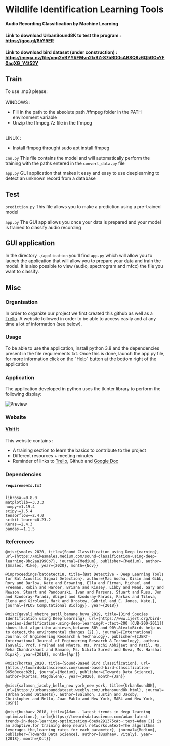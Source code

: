# Wildlife Identification Learning Tools
#### Audio Recording Classification by Machine Learning

#### Link to download UrbanSound8K to test the program : https://goo.gl/8hY5ER

#### Link to download bird dataset (under construction) : https://mega.nz/file/ong2nBYY#FMvn2lxBZrS7bBD0sABSQ9z6Q5GOcYF0agXG_Y4t52Y

## Train

To use .mp3 please: <br>
<br>
WINDOWS :
<ul>
  <li>Fill in the path to the absolute path /ffmpeg folder in the PATH environment variable </li>
  <li>Unzip the ffmpeg.7z file in the ffmpeg</li>
</ul>
<br>
  LINUX :<br>
<ul>
  <li>Install ffmpeg throught sudo apt install ffmpeg </li>
</ul>

`cnn.py` This file contains the model and will automatically perform the training with the paths entered in the `convert_data.py` file

`app.py` GUI application that makes it easy and easy to use deeplearning to detect an unknown record from a database

## Test

`prediction.py` This file allows you to make a prediction using a pre-trained model

`app.py` The GUI app allows you once your data is prepared and your model is trained to classify audio recording

## GUI application

In the directory `./application` you'll find `app.py` which will allow you to launch the application that will allow you to prepare your data and train the model. It is also possible to view (audio, spectrogram and mfcc) the file you want to classify.

## Misc

### Organisation

In order to organize our project we first created this github as well as a <a target="_blank" href="https://trello.com/b/n5JMlDKU/conduite-de-projet" title="Site">Trello</a>. A website followed in order to be able to access easily and at any time a lot of information (see below).

### Usage

To be able to use the application, install python 3.8 and the dependencies present in the file requirements.txt. Once this is done, launch the app.py file, for more information click on the "Help" button at the bottom right of the application

### Application

The application developed in python uses the tkinter library to perform the following display:

![Preview](https://github.com/ThomasCorcoral/Projet_L3/blob/main/img/screen_application.png)


### Website

#### <a target="_blank" href="https://projet.xnh.fr/index.html" title="Site">Visit it</a>

  This website contains :
<ul>
  <li>A training section to learn the basics to contribute to the project</li>
  <li>Different resources + meeting minutes</li>
  <li>Reminder of links to <a target="_blank" href="https://trello.com/b/n5JMlDKU/conduite-de-projet" title="Site">Trello</a>, Github and <a target="_blank" href="https://docs.google.com/document/d/1nI-bLGr7N6MVG3OC4NAJBIDIE_Ea6VqnJSBD6i3UwQ4/edit" title="Site">Google Doc</a></li>
</ul>
  
### Dependencies 
##### `requirements.txt`

`librosa~=0.8.0`<br>
`matplotlib~=3.3.3`<br>
`numpy~=1.19.4`<br>
`scipy~=1.5.4`<br>
`tensorflow~=2.4.0`<br>
`scikit-learn~=0.23.2`<br>
`Keras~=2.4.3`<br>
`pandas~=1.1.5`<br>

### References

```
@misc{smales_2020, title={Sound Classification using Deep Learning}, url={https://mikesmales.medium.com/sound-classification-using-deep-learning-8bc2aa1990b7}, journal={Medium}, publisher={Medium}, author={Smales, Mike}, year={2020}, month={Nov}}
```
```
@inproceedings{batdetect18, title={Bat Detective - Deep Learning Tools for Bat Acoustic Signal Detection}, author={Mac Aodha, Oisin and Gibb, Rory and Barlow, Kate and Browning, Ella and Firman, Michael and   Freeman, Robin and Harder, Briana and Kinsey, Libby and Mead, Gary and Newson, Stuart and Pandourski, Ivan and Parsons, Stuart and Russ, Jon and Szodoray-Paradi, Abigel and Szodoray-Paradi, Farkas and Tilova, Elena and Girolami, Mark and Brostow, Gabriel and E. Jones, Kate.}, journal={PLOS Computational Biology}, year={2018}}
```
```
@misc{gavali_mhetre_patil_bamane_buva_2019, title={Bird Species Identification using Deep Learning}, url={https://www.ijert.org/bird-species-identification-using-deep-learning#:~:text=200 [CUB-200-2011]) shows that algorithm achieves,between 80% and 90%.&text=Birds help us to detect,the environmental changes [2].}, journal={International Journal of Engineering Research & Technology}, publisher={IJERT-International Journal of Engineering Research & Technology}, author={Gavali, Prof. Pralhad and Mhetre, Ms. Prachi Abhijeet and Patil, Ms. Neha Chandrakhant and Bamane, Ms. Nikita Suresh and Buva, Ms. Harshal Dipak}, year={2019}, month={Apr}}
```
```
@misc{kortas_2020, title={Sound-Based Bird Classification}, url={https://towardsdatascience.com/sound-based-bird-classification-965d0ecacb2b}, journal={Medium}, publisher={Towards Data Science}, author={Kortas, Magdalena}, year={2020}, month={Jan}}
```
```
@misc{salamon_jacoby_bello_new york_new york, title={UrbanSound8K}, url={https://urbansounddataset.weebly.com/urbansound8k.html}, journal={Urban Sound Datasets}, author={Salamon, Justin and Jacoby, Christopher and Bello, Juan Pablo and New York, MARL and New York, CUSP}}
```
```
@misc{bushaev_2018, title={Adam - latest trends in deep learning optimization.}, url={https://towardsdatascience.com/adam-latest-trends-in-deep-learning-optimization-6be9a291375c#:~:text=Adam [1] is an adaptive,for training deep neural networks.&text=The algorithms leverages the,learning rates for each parameter}, journal={Medium}, publisher={Towards Data Science}, author={Bushaev, Vitaly}, year={2018}, month={Oct}}
```
